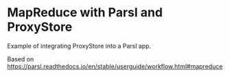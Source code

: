 # MapReduce with Parsl and ProxyStore

Example of integrating ProxyStore into a Parsl app.

Based on https://parsl.readthedocs.io/en/stable/userguide/workflow.html#mapreduce
